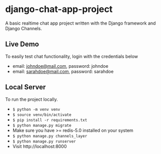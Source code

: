 # django-chat-app-project
A basic realtime chat app project written with the Django framework and Django Channels.
## Live Demo
To easily test chat functionality, login with the credentials below
- email: johndoe@mail.com, password: johndoe
- email: sarahdoe@mail.com, password: sarahdoe
## Local Server
To run the project locally.
- `$ python -m venv venv`
- `$ source venv/bin/activate`
- `$ pip install -r requirements.txt`
- `$ python manage.py migrate`
- Make sure you have >= redis-5.0 installed on your system
- `$ python manage.py channels_layer`
- `$ python manage.py runserver`
- Visit http://localhost:8000 
